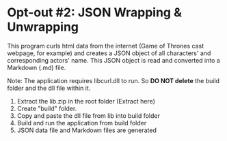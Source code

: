 # Opt-out #2: JSON Wrapping & Unwrapping

This program curls html data from the internet (Game of Thrones cast webpage, for example) and creates a JSON object of all characters' and corresponding actors' name. This JSON object is read and converted into a Markdown (.md) file.

Note: The application requires libcurl.dll to run. So **DO NOT delete** the build folder and the dll file within it.

1. Extract the lib.zip in the root folder (Extract here)
2. Create "build" folder.
3. Copy and paste the dll file from lib into build folder
4. Build and run the application from build folder
5. JSON data file and Markdown files are generated
